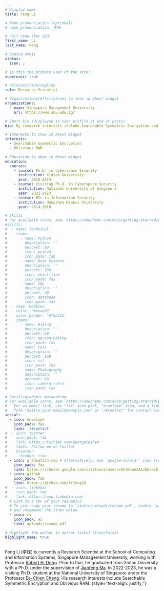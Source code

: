 ```yaml
---
# Display name
title: Feng Li

# Name pronunciation (optional)
# name_pronunciation: 李锋

# Full name (for SEO)
first_name: Li
last_name: Feng

# Status emoji
status:
  icon: ☕️

# Is this the primary user of the site?
superuser: true

# Role/position/tagline
role: Research Scientist

# Organizations/Affiliations to show in About widget
organizations:
  - name: Singapore Management University
    url: https://www.smu.edu.sg/

# Short bio (displayed in user profile at end of posts)
bio: My research interests include Searchable Symmetric Encryption and Oblivious RAM.

# Interests to show in About widget
interests:
  - Searchable Symmetric Encryption
  - Oblivious RAM

# Education to show in About widget
education:
  courses:
    - course: Ph.D. in Cyberspace Security
      institution: Xidian University
      year: 2018-2024
    - course: Visiting Ph.D. in Cyberspace Security
      institution: National University of Singapore
      year: 2022-2023
    - course: BSc in Information Security
      institution: Hangzhou Dianzi University
      year: 2014-2018

# Skills
# For available icons, see: https://wowchemy.com/docs/getting-started/page-builder/#icons
#skills:
#  - name: Technical
#    items:
#      - name: Python
#        description: ''
#        percent: 80
#        icon: python
#        icon_pack: fab
#      - name: Data Science
#        description: ''
#        percent: 100
#        icon: chart-line
#        icon_pack: fas
#      - name: SQL
#        description: ''
#        percent: 40
#        icon: database
#        icon_pack: fas
#  - name: Hobbies
#    color: '#eeac02'
#    color_border: '#f0bf23'
#    items:
#      - name: Hiking
#        description: ''
#        percent: 60
#        icon: person-hiking
#        icon_pack: fas
#      - name: Cats
#        description: ''
#        percent: 100
#        icon: cat
#        icon_pack: fas
#      - name: Photography
#        description: ''
#        percent: 80
#        icon: camera-retro
#        icon_pack: fas

# Social/Academic Networking
# For available icons, see: https://wowchemy.com/docs/getting-started/page-builder/#icons
#   For an email link, use "fas" icon pack, "envelope" icon, and a link in the
#   form "mailto:your-email@example.com" or "/#contact" for contact widget.
social:
  - icon: envelope
    icon_pack: fas
    link: '/#contact'
#  - icon: twitter
#    icon_pack: fab
#    link: https://twitter.com/GeorgeCushen
#    label: Follow me on Twitter
#    display:
#      header: true
  - icon: graduation-cap # Alternatively, use `google-scholar` icon from `ai` icon pack
    icon_pack: fas
    link: https://scholar.google.com/citations?user=cKntKcAAAAAJ&hl=zh-CN
  - icon: github
    icon_pack: fab
    link: https://github.com/lifeng10
#  - icon: linkedin
#    icon_pack: fab
#    link: https://www.linkedin.com/
  # Link to a PDF of your resume/CV.
  # To use: copy your resume to `static/uploads/resume.pdf`, enable `ai` icons in `params.yaml`,
  # and uncomment the lines below.
  - icon: cv
    icon_pack: ai
    link: uploads/resume.pdf

# Highlight the author in author lists? (true/false)
highlight_name: true
---
```


Feng Li (李锋) is currently a Research Scientist at the School of Computing and Information Systems, Singapore Management University, working with Professor [Robert H. Deng](http://www.mysmu.edu/faculty/robertdeng/). Prior to that, he graduated from Xidian University with a Ph.D. under the supervision of [Jianfeng Ma](https://web.xidian.edu.cn/jfma/). In 2022-2023, he was a visiting Ph.D. student at the National University of Singapore under the Professor [Ee-Chien Chang](https://www.comp.nus.edu.sg/~changec/). His research interests include Searchable Symmetric Encryption and Oblivious RAM. 
{style="text-align: justify;"}
